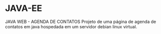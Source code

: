 # JAVA-EE
JAVA WEB - AGENDA DE CONTATOS
  Projeto de uma página de agenda de contatos em java hospedada em um servidor debian linux virtual.
